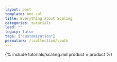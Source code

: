 ```yaml
---
layout: post
template: one-col
title: Everything about Scaling
categories: tutorials
lead: ""
legacy: false
tags: ["customization"]
permalink: /:collection/:path
---
```




{% include tutorials/scaling.md product = product %}
